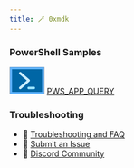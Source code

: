 ```yaml
---
title: 🪄 0xmdk
---
```



### PowerShell Samples 
![Pws_Icon](/cus_img/pws_icon-002.png)  [PWS_APP_QUERY](PWS%20Detect%20installed%20app.md)


### Troubleshooting
- 🚧 [Troubleshooting and FAQ](notes/troubleshooting.md)
- 🐛 [Submit an Issue](https://github.com/jackyzha0/quartz/issues)
- 👀 [Discord Community](https://discord.gg/cRFFHYye7t)